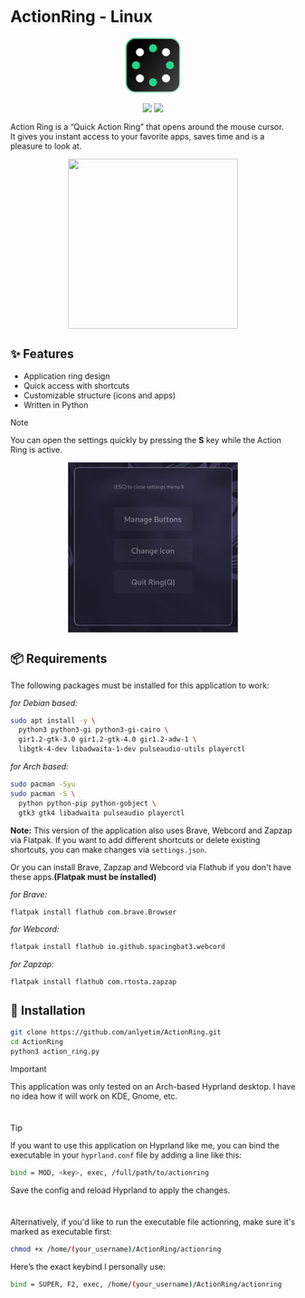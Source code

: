 

# ActionRing - Linux

<p align="center">
  <img src="https://github.com/anlyetim/ActionRing/blob/main/logo_base.png" width="100" height="100">
</p>

<p align="center">
  <img src="https://img.shields.io/badge/Platform-Linux-turquoise">
  <img src="https://img.shields.io/badge/Language-Python-blue">
</p>

Action Ring is a “Quick Action Ring” that opens around the mouse cursor.  
It gives you instant access to your favorite apps, saves time and is a pleasure to look at.

<p align="center">
  <img src="https://github.com/anlyetim/ActionRing/blob/main/ActionRing.gif" width="300" height="300" />
</p>


## ✨ Features

- Application ring design
- Quick access with shortcuts
- Customizable structure (icons and apps)
- Written in Python

>[!NOTE]
>You can open the settings quickly by pressing the **S** key while the Action Ring is active.


<p align="center">
<img src="https://github.com/anlyetim/ActionRing/blob/main/ActionRing_Settings.png" width="300" height="300" />
</p>

## 📦 Requirements

The following packages must be installed for this application to work:


*for Debian based:*
```bash
sudo apt install -y \
  python3 python3-gi python3-gi-cairo \
  gir1.2-gtk-3.0 gir1.2-gtk-4.0 gir1.2-adw-1 \
  libgtk-4-dev libadwaita-1-dev pulseaudio-utils playerctl

```

*for Arch based:*
```bash
sudo pacman -Syu
sudo pacman -S \
  python python-pip python-gobject \
  gtk3 gtk4 libadwaita pulseaudio playerctl

```

**Note:** This version of the application also uses Brave, Webcord and Zapzap via Flatpak. If you want to add different shortcuts or delete existing shortcuts, you can make changes via `settings.json`.

Or you can install Brave, Zapzap and Webcord via Flathub if you don't have these apps.**(Flatpak must be installed)**

*for Brave:*
```bash
flatpak install flathub com.brave.Browser
```
*for Webcord:*
```bash
flatpak install flathub io.github.spacingbat3.webcord
```
*for Zapzap:*
```bash
flatpak install flathub com.rtosta.zapzap
```
## 🚀 Installation

```bash
git clone https://github.com/anlyetim/ActionRing.git
cd ActionRing
python3 action_ring.py
```

> [!IMPORTANT] 
> This application was only tested on an Arch-based Hyprland desktop. I have no idea how it will work on KDE, Gnome, etc.
#

> [!TIP]
> If you want to use this application on Hyprland like me, you can bind the executable in your `hyprland.conf` file by adding a line like this:
```bash
bind = MOD, <key>, exec, /full/path/to/actionring
```
Save the config and reload Hyprland to apply the changes.

#

Alternatively, if you'd like to run the executable file actionring, make sure it's marked as executable first:
```bash
chmod +x /home/(your_username)/ActionRing/actionring
```
Here’s the exact keybind I personally use:
```bash
bind = SUPER, F2, exec, /home/(your_username)/ActionRing/actionring
```
